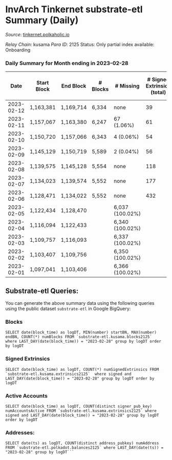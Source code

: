 # InvArch Tinkernet substrate-etl Summary (Daily)

_Source_: [tinkernet.polkaholic.io](https://tinkernet.polkaholic.io)

*Relay Chain*: kusama
*Para ID*: 2125
Status: Only partial index available: Onboarding


### Daily Summary for Month ending in 2023-02-28


| Date | Start Block | End Block | # Blocks | # Missing | # Signed Extrinsics (total) | # Active Accounts | # Addresses with Balances | # Events | # Transfers | # XCM Transfers In | # XCM Transfers Out |
| ---- | ----------- | --------- | -------- | --------- | --------------------------- | ----------------- | ------------------------- | -------- | ----------- | ------------------ | ------------------- |
| 2023-02-12 | 1,163,381 | 1,169,714 | 6,334 | none  | 39 | 28 | 7,753 | 13,956 | 970  |   |   |
| 2023-02-11 | 1,157,067 | 1,163,380 | 6,247 | 67 (1.06%) | 61 | 43 | 7,753 | 14,080 | 1,133  | 2  | 29  |
| 2023-02-10 | 1,150,720 | 1,157,066 | 6,343 | 4 (0.06%) | 54 | 35 | 7,754 | 14,223 | 1,114  | 2  | 26  |
| 2023-02-09 | 1,145,129 | 1,150,719 | 5,589 | 2 (0.04%) | 56 | 45 | 7,742 | 12,896 | 1,281  |   |   |
| 2023-02-08 | 1,139,575 | 1,145,128 | 5,554 | none  | 118 | 79 | 7,741 | 13,746 | 1,717  |   |   |
| 2023-02-07 | 1,134,023 | 1,139,574 | 5,552 | none  | 177 | 135 | 7,741 | 15,021 | 2,598  |   |   |
| 2023-02-06 | 1,128,471 | 1,134,022 | 5,552 | none  | 432 | 321 | 7,741 | 18,751 | 4,393  |   |   |
| 2023-02-05 | 1,122,434 | 1,128,470 |  | 6,037 (100.02%) |  |  | 7,803 |  |   |   |   |
| 2023-02-04 | 1,116,094 | 1,122,433 |  | 6,340 (100.02%) |  |  | 8,055 |  |   | 1  |   |
| 2023-02-03 | 1,109,757 | 1,116,093 |  | 6,337 (100.02%) |  |  | 1,861 |  |   |   |   |
| 2023-02-02 | 1,103,407 | 1,109,756 |  | 6,350 (100.02%) |  |  | 1,861 |  |   |   |   |
| 2023-02-01 | 1,097,041 | 1,103,406 |  | 6,366 (100.02%) |  |  | 1,861 |  |   | 1  |   |

## Substrate-etl Queries:
You can generate the above summary data using the following queries using the public dataset `substrate-etl` in Google BigQuery:


### Blocks
```
SELECT date(block_time) as logDT, MIN(number) startBN, MAX(number) endBN, COUNT(*) numBlocks FROM `substrate-etl.kusama.blocks2125`  where LAST_DAY(date(block_time)) = "2023-02-28" group by logDT order by logDT
```


### Signed Extrinsics
```
SELECT date(block_time) as logDT, COUNT(*) numSignedExtrinsics FROM `substrate-etl.kusama.extrinsics2125`  where signed and LAST_DAY(date(block_time)) = "2023-02-28" group by logDT order by logDT
```


### Active Accounts
```
SELECT date(block_time) as logDT, COUNT(distinct signer_pub_key) numAccountsActive FROM `substrate-etl.kusama.extrinsics2125` where signed and LAST_DAY(date(block_time)) = "2023-02-28" group by logDT order by logDT
```


### Addresses:
```
SELECT date(ts) as logDT, COUNT(distinct address_pubkey) numAddress FROM `substrate-etl.polkadot.balances2125` where LAST_DAY(date(ts)) = "2023-02-28" group by logDT```

